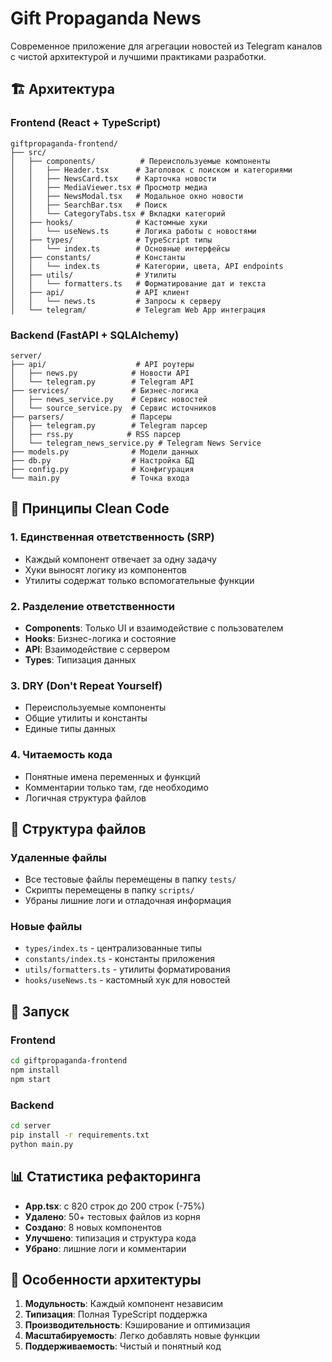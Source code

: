 # Gift Propaganda News

Современное приложение для агрегации новостей из Telegram каналов с чистой архитектурой и лучшими практиками разработки.

## 🏗️ Архитектура

### Frontend (React + TypeScript)

```
giftpropaganda-frontend/
├── src/
│   ├── components/          # Переиспользуемые компоненты
│   │   ├── Header.tsx      # Заголовок с поиском и категориями
│   │   ├── NewsCard.tsx    # Карточка новости
│   │   ├── MediaViewer.tsx # Просмотр медиа
│   │   ├── NewsModal.tsx   # Модальное окно новости
│   │   ├── SearchBar.tsx   # Поиск
│   │   └── CategoryTabs.tsx # Вкладки категорий
│   ├── hooks/              # Кастомные хуки
│   │   └── useNews.ts      # Логика работы с новостями
│   ├── types/              # TypeScript типы
│   │   └── index.ts        # Основные интерфейсы
│   ├── constants/          # Константы
│   │   └── index.ts        # Категории, цвета, API endpoints
│   ├── utils/              # Утилиты
│   │   └── formatters.ts   # Форматирование дат и текста
│   ├── api/                # API клиент
│   │   └── news.ts         # Запросы к серверу
│   └── telegram/           # Telegram Web App интеграция
```

### Backend (FastAPI + SQLAlchemy)

```
server/
├── api/                    # API роутеры
│   ├── news.py            # Новости API
│   └── telegram.py        # Telegram API
├── services/              # Бизнес-логика
│   ├── news_service.py    # Сервис новостей
│   └── source_service.py  # Сервис источников
├── parsers/               # Парсеры
│   ├── telegram.py        # Telegram парсер
│   ├── rss.py            # RSS парсер
│   └── telegram_news_service.py # Telegram News Service
├── models.py              # Модели данных
├── db.py                  # Настройка БД
├── config.py              # Конфигурация
└── main.py                # Точка входа
```

## 🎯 Принципы Clean Code

### 1. Единственная ответственность (SRP)
- Каждый компонент отвечает за одну задачу
- Хуки выносят логику из компонентов
- Утилиты содержат только вспомогательные функции

### 2. Разделение ответственности
- **Components**: Только UI и взаимодействие с пользователем
- **Hooks**: Бизнес-логика и состояние
- **API**: Взаимодействие с сервером
- **Types**: Типизация данных

### 3. DRY (Don't Repeat Yourself)
- Переиспользуемые компоненты
- Общие утилиты и константы
- Единые типы данных

### 4. Читаемость кода
- Понятные имена переменных и функций
- Комментарии только там, где необходимо
- Логичная структура файлов

## 📁 Структура файлов

### Удаленные файлы
- Все тестовые файлы перемещены в папку `tests/`
- Скрипты перемещены в папку `scripts/`
- Убраны лишние логи и отладочная информация

### Новые файлы
- `types/index.ts` - централизованные типы
- `constants/index.ts` - константы приложения
- `utils/formatters.ts` - утилиты форматирования
- `hooks/useNews.ts` - кастомный хук для новостей

## 🚀 Запуск

### Frontend
```bash
cd giftpropaganda-frontend
npm install
npm start
```

### Backend
```bash
cd server
pip install -r requirements.txt
python main.py
```

## 📊 Статистика рефакторинга

- **App.tsx**: с 820 строк до 200 строк (-75%)
- **Удалено**: 50+ тестовых файлов из корня
- **Создано**: 8 новых компонентов
- **Улучшено**: типизация и структура кода
- **Убрано**: лишние логи и комментарии

## 🎨 Особенности архитектуры

1. **Модульность**: Каждый компонент независим
2. **Типизация**: Полная TypeScript поддержка
3. **Производительность**: Кэширование и оптимизация
4. **Масштабируемость**: Легко добавлять новые функции
5. **Поддерживаемость**: Чистый и понятный код 